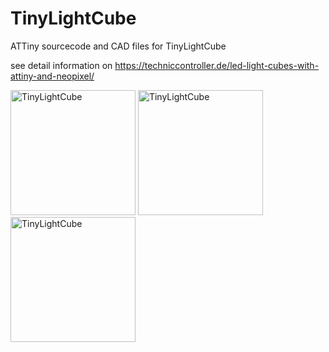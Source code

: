 # TinyLightCube

ATTiny sourcecode and CAD files for TinyLightCube

see detail information on https://techniccontroller.de/led-light-cubes-with-attiny-and-neopixel/


<img src="https://techniccontroller.de/wp-content/uploads/IMG_20201218_160717-1024x768.jpg" width="200px" title="TinyLightCube"/> <img src="https://techniccontroller.de/wp-content/uploads/IMG_20201220_000321-2-1024x768.jpg" width="200px" title="TinyLightCube"/> <img src="https://techniccontroller.de/wp-content/uploads/IMG_20201218_164731-1024x768.jpg" width="200px" title="TinyLightCube"/>
